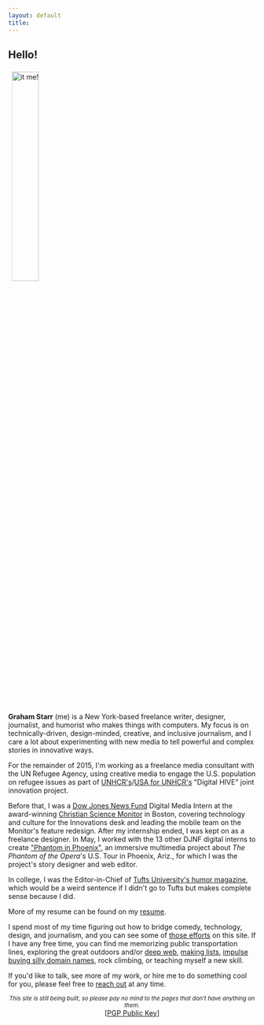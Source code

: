 ```yaml
---
layout: default
title: 
---
```


## Hello!

<marquee direction="right" behavior="scroll" scrollamount="100" width="100%" loop="2">
<img src="http://gstarr.me/projects/images/me.jpg" alt="it me!" title="Photo credit: Kristie Chua" style="float:left;width:33%;margin-right:15px;margin-top:5px"> 
</marquee>  

   


**Graham Starr** (me) is a New York-based freelance writer, designer, journalist, and humorist who makes things with computers. My focus is on technically-driven, design-minded, creative, and inclusive journalism, and I care a lot about experimenting with new media to tell powerful and complex stories in innovative ways.

For the remainder of 2015, I'm working as a freelance media consultant with the UN Refugee Agency, using creative media to engage the U.S. population on refugee issues as part of [UNHCR's](http://www.unhcr.org/)/[USA for UNHCR's](http://www.unrefugees.org/) "Digital HIVE" joint innovation project. 

Before that, I was a [Dow Jones News Fund](http://www.newsfund.org/) Digital Media Intern at the award-winning [Christian Science Monitor](http://www.csmonitor.com/About/People/Graham-Starr) in Boston, covering technology and culture for the Innovations desk and leading the mobile team on the Monitor's feature redesign. After my internship ended, I was kept on as a freelance designer.  In May, I worked with the 13 other DJNF digital interns to create ["Phantom in Phoenix"](http://djnf.atavist.com/), an immersive multimedia project about *The Phantom of the Opera*'s U.S. Tour in Phoenix, Ariz., for which I was the project's story designer and web editor.  

In college, I was the Editor-in-Chief of [Tufts University's humor magazine](http://www.tuftszamboni.com/), which would be a weird sentence if I didn't go to Tufts but makes complete sense because I did.   

More of my resume can be found on my [resume](http://gstarr.me/projects/resume).  

I spend most of my time figuring out how to bridge comedy, technology, design, and journalism, and you can see some of [those efforts](http://gstarr.me/projects/misc) on this site. If I have any free time, you can find me memorizing public transportation lines, exploring the great outdoors and/or [deep web](http://www.cachemonet.com/), [making lists](http://www.gstarr.me/projects), [impulse buying silly domain names](http://beyonce.horse/), rock climbing, or teaching myself a new skill.  

If you'd like to talk, see more of my work, or hire me to do something cool for you, please feel free to <a href="mailto:&#104;&#101;&#108;&#108;&#111;&#064;&#103;&#115;&#116;&#097;&#114;&#114;&#046;&#109;&#101;?subject=Hi%20Graham%21">reach out</a> at any time.  

<center><small><i>This site is still being built, so please pay no mind to the pages that don't have anything on them.</i></center></small>  

<center>[<a href="https://pgp.mit.edu/pks/lookup?op=get&search=0xDB0D92DF71F4416F">PGP Public Key</a>]</center>

<div class="home">
<!--
  <div class="posts">
    {% for post in paginator.posts %}
      <div class="post py3">
        <p class="post-meta">{{ post.date | date: site.date_format }}</p>
        <a href="{{ post.url | prepend: site.baseurl }}" class="post-link"><h3 class="h1 post-title">{{ post.title }}</h3></a>
        <p class="post-summary">
          {% if post.summary %}
            {{ post.summary }}
          {% else %}
            {{ post.excerpt }}
          {% endif %}
        </p>
      </div>
    {% endfor %}
  </div>

  {% include pagination.html %}
-->  
</div>

<script>
  (function(i,s,o,g,r,a,m){i['GoogleAnalyticsObject']=r;i[r]=i[r]||function(){
  (i[r].q=i[r].q||[]).push(arguments)},i[r].l=1*new Date();a=s.createElement(o),
  m=s.getElementsByTagName(o)[0];a.async=1;a.src=g;m.parentNode.insertBefore(a,m)
  })(window,document,'script','//www.google-analytics.com/analytics.js','ga');

  ga('create', 'UA-57711230-4', 'auto');
  ga('send', 'pageview');

</script>
